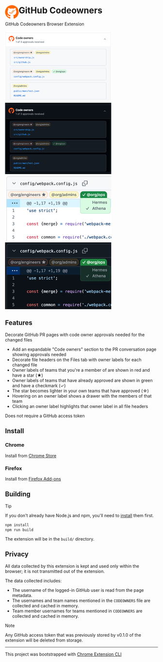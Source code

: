 # <img src="public/icons/icon_48.png" width="45" align="left"> GitHub Codeowners

GitHub Codeowners Browser Extension

<img src="screenshot-mergebox-light.png" alt="dark screenshot" width="350"/>
<img src="screenshot-mergebox-dark.png" alt="dark screenshot" width="350"/>
<img src="screenshot-fileheader-light.png" alt="light screenshot" width="350"/>
<img src="screenshot-fileheader-dark.png" alt="light screenshot" width="350"/>

## Features

Decorate GitHub PR pages with code owner approvals needed for the changed files

- Add an expandable "Code owners" section to the PR conversation page showing approvals needed
- Decorate file headers on the Files tab with owner labels for each changed file
- Owner labels of teams that you're a member of are shown in red and have a star (★)
- Owner labels of teams that have already approved are shown in green and have a checkmark (✓)
- The star becomes lighter in your own teams that have approved (☆)
- Hovering on an owner label shows a drawer with the members of that team
- Clicking an owner label highlights that owner label in all file headers

Does not require a GitHub access token

## Install

### Chrome

Install from [Chrome Store](https://chromewebstore.google.com/detail/GitHub%20Codeowners/bleicmjinodghcdonmnfgmjmhgnhppbk)

### Firefox

Install from [Firefox Add-ons](https://addons.mozilla.org/en-US/firefox/addon/github-codeowners/)

## Building

> [!TIP]
> If you don't already have Node.js and npm, you'll need to [install](https://docs.npmjs.com/downloading-and-installing-node-js-and-npm) them first.

```
npm install
npm run build
```

The extension will be in the `build/` directory.

## Privacy

All data collected by this extension is kept and used only within the browser; it is not transmitted out of the extension.

The data collected includes:
* The username of the logged-in GitHub user is read from the page metadata.
* The usernames and team names mentioned in the `CODEOWNERS` file are collected and cached in memory.
* Team member usernames for teams mentioned in `CODEOWNERS` are collected and cached in memory.

> [!NOTE]
> Any GitHub access token that was previously stored by v0.1.0 of the extension will be deleted from storage.

---

This project was bootstrapped with [Chrome Extension CLI](https://github.com/dutiyesh/chrome-extension-cli)

